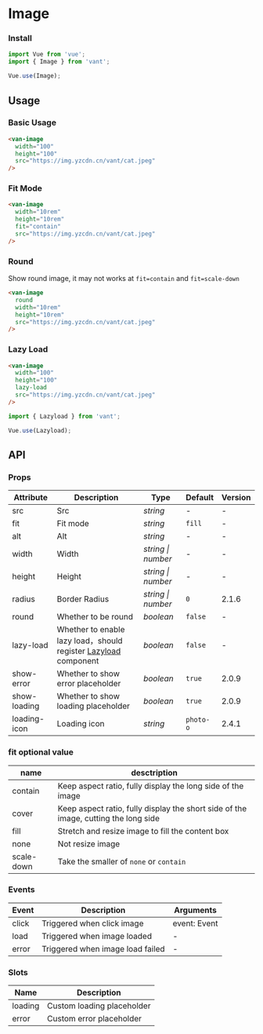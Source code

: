 # Image

### Install

``` javascript
import Vue from 'vue';
import { Image } from 'vant';

Vue.use(Image);
```

## Usage

### Basic Usage

```html
<van-image
  width="100"
  height="100"
  src="https://img.yzcdn.cn/vant/cat.jpeg"
/>
```

### Fit Mode

```html
<van-image
  width="10rem"
  height="10rem"
  fit="contain"
  src="https://img.yzcdn.cn/vant/cat.jpeg"
/>
```

### Round

Show round image, it may not works at `fit=contain` and `fit=scale-down`

```html
<van-image
  round
  width="10rem"
  height="10rem"
  src="https://img.yzcdn.cn/vant/cat.jpeg"
/>
```

### Lazy Load

```html
<van-image
  width="100"
  height="100"
  lazy-load
  src="https://img.yzcdn.cn/vant/cat.jpeg"
/>
```

```js
import { Lazyload } from 'vant';

Vue.use(Lazyload);
```

## API

### Props

| Attribute | Description | Type | Default | Version |
|------|------|------|------|------|
| src | Src | *string* | - | - |
| fit | Fit mode | *string* | `fill` | - |
| alt | Alt | *string* | - | - |
| width | Width | *string \| number* | - | - |
| height | Height | *string \| number* | - | - |
| radius | Border Radius | *string \| number* | `0` | 2.1.6 |
| round | Whether to be round | *boolean* | `false` | - |
| lazy-load | Whether to enable lazy load，should register [Lazyload](#/en-US/lazyload) component | *boolean* | `false` | - |
| show-error | Whether to show error placeholder | *boolean* | `true` | 2.0.9 |
| show-loading | Whether to show loading placeholder | *boolean* | `true` | 2.0.9 |
| loading-icon | Loading icon | *string* | `photo-o` | 2.4.1 |

### fit optional value

| name | desctription |
|------|------|
| contain | Keep aspect ratio, fully display the long side of the image |
| cover | Keep aspect ratio, fully display the short side of the image, cutting the long side |
| fill | Stretch and resize image to fill the content box |
| none | Not resize image |
| scale-down | Take the smaller of `none` or `contain` |

### Events

| Event | Description | Arguments |
|------|------|------|
| click | Triggered when click image | event: Event |
| load | Triggered when image loaded | - |
| error | Triggered when image load failed | - |

### Slots

| Name | Description |
|------|------|
| loading | Custom loading placeholder |
| error | Custom error placeholder |
